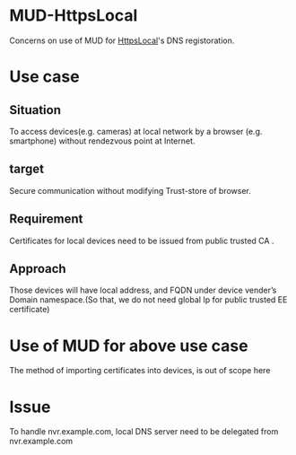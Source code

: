 # MUD-HttpsLocal
Concerns on use of MUD for [HttpsLocal](https://httpslocal.github.io/proposals/#web-pki-approaches)'s DNS registoration.

# Use case
## Situation
To access devices(e.g. cameras) at local network by a browser (e.g. smartphone) without rendezvous point at Internet.

## target
Secure communication without modifying Trust-store of browser. 

## Requirement
Certificates for local devices need to be issued from public trusted CA .

## Approach
Those devices will have local address, and FQDN under device vender’s Domain namespace.(So that, we do not need global Ip for public trusted EE certificate)

# Use of MUD for above use case
The method of importing certificates into devices, is out of scope here




# Issue
To handle nvr.example.com, local DNS server need to be delegated from nvr.example.com

